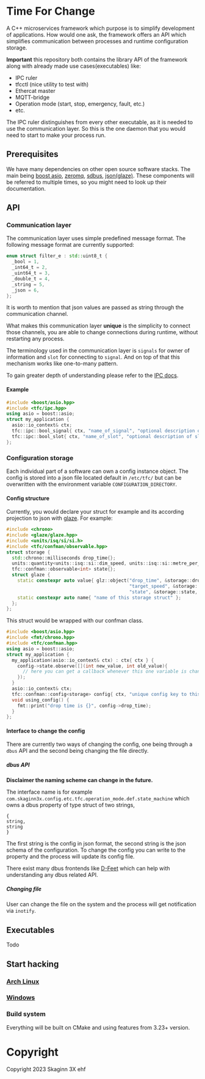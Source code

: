 # Time For Change 

A C++ microservices framework which purpose is to simplify development of applications. 
How would one ask, the framework offers an API which simplifies communication between processes and runtime configuration storage.

**Important** this repository both contains the library API of the framework along with already made use cases(executables) like:
- IPC ruler
- tfcctl (nice utility to test with)
- Ethercat master
- MQTT-bridge
- Operation mode (start, stop, emergency, fault, etc.)
- etc.

The IPC ruler distinguishes from every other executable, as it is needed to use the communication layer. 
So this is the one daemon that you would need to start to make your process run.

## Prerequisites

We have many dependencies on other open source software stacks. 
The main being [boost asio](https://github.com/boostorg/asio), [zeromq](https://github.com/zeromq), [sdbus](https://github.com/systemd/systemd/), [json(glaze)](https://github.com/stephenberry/glaze/).
These components will be referred to multiple times, so you might need to look up their documentation.

## API

### Communication layer
The communication layer uses simple predefined message format.
The following message format are currently supported: 
```C++
enum struct filter_e : std::uint8_t {
  _bool = 1,
  _int64_t = 2,
  _uint64_t = 3,
  _double_t = 4,
  _string = 5,
  _json = 6,
};
```
It is worth to mention that json values are passed as string through the communication channel.

What makes this communication layer **unique** is the simplicity to connect those channels, you are able to change 
connections during runtime, without restarting any process. 

The terminology used in the communication layer is `signals` for owner of information and `slot` for connecting to `signal`. 
And on top of that this mechanism works like one-to-many pattern. 

To gain greater depth of understanding please refer to the [IPC docs](https://skaginn3x.github.io/framework/design/ipc.html).

#### Example

```C++
#include <boost/asio.hpp>
#include <tfc/ipc.hpp>
using asio = boost::asio;
struct my_application {
  asio::io_context& ctx;
  tfc::ipc::bool_signal{ ctx, "name_of_signal", "optional description of signal" };
  tfc::ipc::bool_slot{ ctx, "name_of_slot", "optional description of slot", [](bool new_value){} };
};
```

### Configuration storage

Each individual part of a software can own a config instance object. 
The config is stored into a json file located default in `/etc/tfc/` but can be overwritten with the environment variable `CONFIGURATION_DIRECTORY`.

#### Config structure
Currently, you would declare your struct for example and its according projection to json with [glaze](https://github.com/stephenberry/glaze/). For example:
```C++
#include <chrono>
#include <glaze/glaze.hpp>
#include <units/isq/si/si.h>
#include <tfc/confman/observable.hpp>
struct storage {
  std::chrono::milliseconds drop_time{};
  units::quantity<units::isq::si::dim_speed, units::isq::si::metre_per_second, int32_t> target_speed{};
  tfc::confman::observable<int> state{};
  struct glaze {
    static constexpr auto value{ glz::object("drop_time", &storage::drop_time, "drop time description ...",
                                             "target_speed", &storage::target_speed, "target speed description ...",
                                             "state", &storage::state, "state description ...") };
    static constexpr auto name{ "name of this storage struct" };
  };
};
```
This struct would be wrapped with our confman class.
```C++
#include <boost/asio.hpp>
#include <fmt/chrono.hpp>
#include <tfc/confman.hpp>
using asio = boost::asio;
struct my_application {
  my_application(asio::io_context& ctx) : ctx{ ctx } {
    config->state.observe([](int new_value, int old_value){
      // here you can get a callback whenever this one variable is changed
    });
  }
  asio::io_context& ctx;
  tfc::confman::config<storage> config{ ctx, "unique config key to this process" };
  void using_config() {
    fmt::print("drop time is {}", config->drop_time);
  }
};
```

#### Interface to change the config
There are currently two ways of changing the config, one being through a `dbus` API and the second being changing the file directly.

##### dbus API
**Disclaimer the naming scheme can change in the future.**

The interface name is for example `com.skaginn3x.config.etc.tfc.operation_mode.def.state_machine` which owns a dbus property of type
struct of two strings,
```
{
string,
string
}
```
The first string is the config in json format, the second string is the json schema of the configuration.
To change the config you can write to the property and the process will update its config file.

There exist many dbus frontends like [D-Feet](https://wiki.gnome.org/Apps/DFeet) which can help with understanding any dbus related API.

##### Changing file

User can change the file on the system and the process will get notification via `inotify`.

## Executables

Todo


## Start hacking

### [Arch Linux](./docs/getting_started/arch-linux.md)
### [Windows](./docs/getting_started/windows.md)

### Build system

Everything will be built on CMake and using features from 3.23+ version.

# Copyright
Copyright 2023 Skaginn 3X ehf
